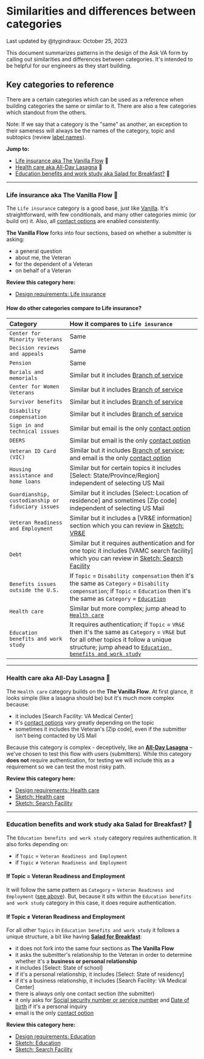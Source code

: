 # Similarities and differences between categories

Last updated by @tygindraux: October 25, 2023

This document summarizes patterns in the design of the Ask VA form by calling out similarities and differences between categories. It's intended to be helpful for our engineers as they start building.

## Key categories to reference

There are a certain categories which can be used as a reference when building categories the same or similar to it. There are also a few categories which standout from the others.

Note: If we say that a category is the "same" as another, an exception to their sameness will always be the names of the category, topic and subtopics (review [label names](https://github.com/department-of-veterans-affairs/va.gov-team/blob/master/products/ask-va/design/Category%2C%20topic%20and%20subtopic%20labels.md)).

**Jump to:**
- [Life insurance aka The Vanilla Flow](https://github.com/department-of-veterans-affairs/va.gov-team/blob/master/products/ask-va/design/Similarities%20and%20differences%20between%20categories.md#life-insurance-aka-the-vanilla-flow-) 🍦
- [Health care aka All-Day Lasagna](https://github.com/department-of-veterans-affairs/va.gov-team/blob/master/products/ask-va/design/Similarities%20and%20differences%20between%20categories.md#health-care-aka-all-day-lasagna-) 🍝
- [Education benefits and work study aka Salad for Breakfast?](https://github.com/department-of-veterans-affairs/va.gov-team/blob/master/products/ask-va/design/Similarities%20and%20differences%20between%20categories.md#education-benefits-and-work-study-aka-im-different-) 🥗

---

### Life insurance aka The Vanilla Flow 🍦

The `Life insurance` category is a good base, just like [Vanilla](https://cooking.nytimes.com/recipes/1016605-the-only-ice-cream-recipe-youll-ever-need). It's straightforward, with few conditionals, and many other categories mimic (or build on) it. Also, all [contact options](https://github.com/department-of-veterans-affairs/va.gov-team/blob/master/products/ask-va/design/List%20of%20contact%20options.md) are enabled consistently.

**The Vanilla Flow** forks into four sections, based on whether a submitter is asking:
- a general question
- about me, the Veteran
- for the dependent of a Veteran
- on behalf of a Veteran

**Review this category here:**
- [Design requirements: Life insurance](https://app.mural.co/t/departmentofveteransaffairs9999/m/departmentofveteransaffairs9999/1695423328470/f9c5091530a62f5966b628c21cb9b85ace70d62a?sender=u65f0a75fc7c68f2a5a2a9545)

#### How do other categories compare to Life insurance?
|Category|How it compares to `Life insurance`|
|:--|:--|
|`Center for Minority Veterans`|Same|
|`Decision reviews and appeals`|Same|
|`Pension`|Same|
|`Burials and memorials`|Similar but it includes [Branch of service](https://github.com/department-of-veterans-affairs/va.gov-team/blob/master/products/ask-va/design/Field%20rules.md#branch-of-service)|
|`Center for Women Veterans`|Similar but it includes [Branch of service](https://github.com/department-of-veterans-affairs/va.gov-team/blob/master/products/ask-va/design/Field%20rules.md#branch-of-service)|
|`Survivor benefits`|Similar but it includes [Branch of service](https://github.com/department-of-veterans-affairs/va.gov-team/blob/master/products/ask-va/design/Field%20rules.md#branch-of-service)|
|`Disability compensation`|Similar but it includes [Branch of service](https://github.com/department-of-veterans-affairs/va.gov-team/blob/master/products/ask-va/design/Field%20rules.md#branch-of-service)|
|`Sign in and technical issues`|Similar but email is the only [contact option](https://github.com/department-of-veterans-affairs/va.gov-team/blob/master/products/ask-va/design/List%20of%20contact%20options.md)|
|`DEERS`|Similar but email is the only [contact option](https://github.com/department-of-veterans-affairs/va.gov-team/blob/master/products/ask-va/design/List%20of%20contact%20options.md)|
|`Veteran ID Card (VIC)`|Similar but it includes [Branch of service](https://github.com/department-of-veterans-affairs/va.gov-team/blob/master/products/ask-va/design/Field%20rules.md#branch-of-service); and email is the only [contact option](https://github.com/department-of-veterans-affairs/va.gov-team/blob/master/products/ask-va/design/List%20of%20contact%20options.md)|
|`Housing assistance and home loans`|Similar but for certain topics it includes [Select: State/Province/Region] independent of selecting US Mail|
|`Guardianship, custodianship or fiduciary issues`|Similar but it includes [Select: Location of residence] and sometimes [Zip code] independent of selecting US Mail|
|`Veteran Readiness and Employment`|Similar but it includes a [VR&E information] section which you can review in [Sketch: VR&E](https://sketch.com/s/d5ab371b-3b77-4fef-a616-aa1345675f7c)|
|`Debt`|Similar but it requires authentication and for one topic it includes [VAMC search facility] which you can review in [Sketch: Search Facility](https://sketch.com/s/9a9968fd-01c9-4f51-b7be-076b25a3b019)|
|`Benefits issues outside the U.S.`|If `Topic` = `Disability compensation` then it's the same as `Category` = `Disability compensation`; if `Topic` = `Education` then it's the same as `Category` = [`Education`](https://github.com/department-of-veterans-affairs/va.gov-team/blob/master/products/ask-va/design/Similarities%20and%20differences%20between%20categories.md#education-benefits-and-work-study-aka-im-different-)|
|`Health care`|Similar but more complex; jump ahead to [`Health care`](https://github.com/department-of-veterans-affairs/va.gov-team/blob/master/products/ask-va/design/Similarities%20and%20differences%20between%20categories.md#health-care-aka-spaghetti-and-meatballs-)|
|`Education benefits and work study`|It requires authentication; if `Topic` = `VR&E` then it's the same as `Category` = `VR&E` but for all other topics it follow a unique structure; jump ahead to [`Education benefits and work study`](https://github.com/department-of-veterans-affairs/va.gov-team/blob/master/products/ask-va/design/Similarities%20and%20differences%20between%20categories.md#education-benefits-and-work-study-aka-im-different-)|

---

### Health care aka All-Day Lasagna 🍝

The `Health care` category builds on the **The Vanilla Flow**. At first glance, it looks simple (like a lasagna should be) but it's much more complex because:
- it includes [Search Facility: VA Medical Center]
- it's [contact options](https://github.com/department-of-veterans-affairs/va.gov-team/blob/master/products/ask-va/design/List%20of%20contact%20options.md) vary greatly depending on the topic
- sometimes it includes the Veteran's [Zip code], even if the submitter isn't being contacted by US Mail

Because this category is complex - deceptively, like an **[All-Day Lasagna](https://www.seriouseats.com/no-holds-barred-lasagna-bolognese-pasta-italian-homemade-ricotta)** – we've chosen to test this flow with users (submitters). While this category **does not** require authentication, for testing we will include this as a requirement so we can test the most risky path.

**Review this category here:**
- [Design requirements: Health care](https://app.mural.co/t/departmentofveteransaffairs9999/m/departmentofveteransaffairs9999/1695423328470/f9c5091530a62f5966b628c21cb9b85ace70d62a?sender=u65f0a75fc7c68f2a5a2a9545)
- [Sketch: Health care](https://sketch.com/s/6a75d0a2-e484-4f1e-8675-ad5747a1a871)
- [Sketch: Search Facility](https://sketch.com/s/9a9968fd-01c9-4f51-b7be-076b25a3b019)

---

### Education benefits and work study aka Salad for Breakfast? 🥗

The `Education benefits and work study` category requires authentication. It also forks depending on:
- if `Topic` = `Veteran Readiness and Employment`
- if `Topic` ≠ `Veteran Readiness and Employment` 

#### If Topic = Veteran Readiness and Employment
It will follow the same pattern as `Category` = `Veteran Readiness and Employment` ([see above](https://github.com/department-of-veterans-affairs/va.gov-team/blob/master/products/ask-va/design/Similarities%20and%20differences%20between%20categories.md#life-insurance-aka-the-vanilla-flow-)). But, because it sits within the `Education benefits and work study` category in this case, it does require authentication.

#### If Topic ≠ Veteran Readiness and Employment
For all other `Topics` in `Education benefits and work study` it follows a unique structure, a bit like having **[Salad for Breakfast](https://www.google.com/search?sca_esv=576631001&q=Is+it+OK+to+have+salad+for+breakfast%3F&sa=X&ved=2ahUKEwjhj9qjoZKCAxXfI0QIHUSdCsIQzmd6BAgZEAY&biw=1803&bih=851&dpr=1)**:
- it does not fork into the same four sections as **The Vanilla Flow**
- it asks the submitter's relationship to the Veteran in order to determine whether it's a **business or personal relationship**
- it includes [Select: State of school]
- if it's a personal relationship, it includes [Select: State of residency]
- if it's a business relationship, it includes [Search Facility: VA Medical Center]
- there is always only one contact section (the submitter)
- it only asks for [Social security number or service number](https://github.com/department-of-veterans-affairs/va.gov-team/blob/master/products/ask-va/design/Field%20rules.md#social-security-number-or-service-number) and [Date of birth](https://github.com/department-of-veterans-affairs/va.gov-team/blob/master/products/ask-va/design/Field%20rules.md#date-of-birth) if it's a personal inquiry
- email is the only [contact option](https://github.com/department-of-veterans-affairs/va.gov-team/blob/master/products/ask-va/design/List%20of%20contact%20options.md)

**Review this category here:**
- [Design requirements: Education](https://app.mural.co/t/departmentofveteransaffairs9999/m/departmentofveteransaffairs9999/1695420804280/52101311ba374dec5e60aa33de63a2fe7f16102b?sender=u65f0a75fc7c68f2a5a2a9545)
- [Sketch: Education](https://sketch.com/s/7e494761-be10-4aef-a268-a45a02fbc5c3)
- [Sketch: Search Facility](https://sketch.com/s/9a9968fd-01c9-4f51-b7be-076b25a3b019)
